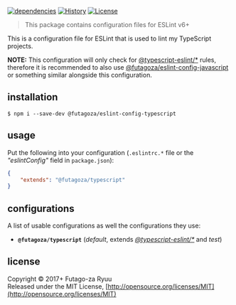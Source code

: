 [![dependencies](https://img.shields.io/david/futagoza/eslint-config-futagozaryuu.svg?path=packages/@futagoza/eslint-config-typescript)](https://david-dm.org/futagoza/eslint-config-futagozaryuu?path=packages/@futagoza/eslint-config-typescript)
[![History](https://img.shields.io/badge/history-CHANGELOG.md-orange.svg)](https://github.com/futagoza/eslint-config-futagozaryuu/blob/master/CHANGELOG.md)
[![License](https://img.shields.io/badge/license-mit-blue.svg)](https://opensource.org/licenses/MIT)

> This package contains configuration files for ESLint v6+<br>

This is a configuration file for ESLint that is used to lint my TypeScript projects.

**NOTE:** This configuration will only check for [@typescript-eslint/*](https://github.com/typescript-eslint/typescript-eslint) rules, therefore it is recommended to also use [@futagoza/eslint-config-javascript](https://www.npmjs.com/package/@futagoza/eslint-config-javascript) or something similar alongside this configuration.

## installation

```console
$ npm i --save-dev @futagoza/eslint-config-typescript
```

## usage

Put the following into your configuration (`.eslintrc.*` file or the _"eslintConfig"_ field in `package.json`):

```json
{
    "extends": "@futagoza/typescript"
}
```

## configurations

A list of usable configurations as well the configurations they use:

- __`@futagoza/typescript`__ (_default_, extends _[@typescript-eslint/*](https://github.com/typescript-eslint/typescript-eslint)_ and _test_)

## license

Copyright © 2017+ Futago-za Ryuu<br>
Released under the MIT License, [http://opensource.org/licenses/MIT](http://opensource.org/licenses/MIT)
